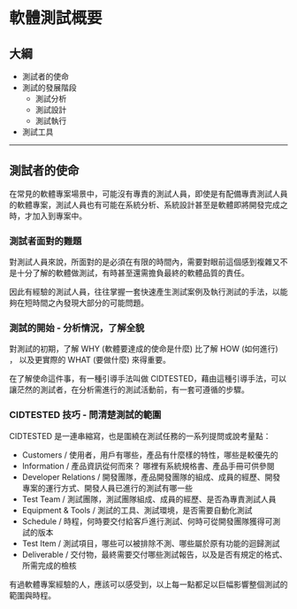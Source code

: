 
# 軟體測試概要

## 大綱

- 測試者的使命
- 測試的發展階段
  - 測試分析
  - 測試設計
  - 測試執行
- 測試工具

---
  
## 測試者的使命

在常見的軟體專案場景中，可能沒有專責的測試人員，即使是有配備專責測試人員的軟體專案，測試人員也有可能在系統分析、系統設計甚至是軟體即將開發完成之時，才加入到專案中。

### 測試者面對的難題

對測試人員來說，所面對的是必須在有限的時間內，需要對眼前這個感到複雜又不是十分了解的軟體做測試，有時甚至還需擔負最終的軟體品質的責任。

因此有經驗的測試人員，往往掌握一套快速產生測試案例及執行測試的手法，以能夠在短時間之內發現大部分的可能問題。

### 測試的開始 - 分析情況，了解全貌

對測試的初期，了解 WHY (軟體要達成的使命是什麼) 比了解 HOW (如何進行) ， 以及更實際的 WHAT (要做什麼) 來得重要。

在了解使命這件事，有一種引導手法叫做 CIDTESTED，藉由這種引導手法，可以讓茫然的測試者，在分析需進行的測試活動前，有一套可遵循的步驟。

### CIDTESTED 技巧 - 問清楚測試的範圍

CIDTESTED 是一連串縮寫，也是圍繞在測試任務的一系列提問或說考量點：

- Customers / 使用者，用戶有哪些，產品有什麼樣的特性，哪些是較優先的
- Information / 產品資訊從何而來？ 哪裡有系統規格書、產品手冊可供參閱
- Developer Relations / 開發團隊，產品開發團隊的組成、成員的經歷、開發專案的運行方式、開發人員已進行的測試有哪一些
- Test Team / 測試團隊，測試團隊組成、成員的經歷、是否為專責測試人員
- Equipment & Tools / 測試的工具、測試環境，是否需要自動化測試
- Schedule / 時程，何時要交付給客戶進行測試、何時可從開發團隊獲得可測試的版本
- Test Item / 測試項目，哪些可以被排除不測、哪些屬於原有功能的迴歸測試
- Deliverable / 交付物，最終需要交付哪些測試報告，以及是否有規定的格式、所需完成的檢核

有過軟體專案經驗的人，應該可以感受到，以上每一點都足以巨幅影響整個測試的範圍與時程。

